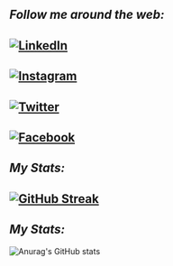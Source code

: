 <i>Follow me around the web:</i><br>
---
<a href="https://www.linkedin.com/in/sohal-singh-00968a246" target="_blank"><img src="https://img.shields.io/badge/LinkedIn-%230077B5.svg?&style=flat-square&logo=linkedin&logoColor=white" alt="LinkedIn"></a>
---
<a href="https://www.instagram.com/sohal.s.singh" target="_blank"><img src="https://img.shields.io/badge/Instagram-%23E4405F.svg?&style=flat-square&logo=instagram&logoColor=white" alt="Instagram"></a>
---
<a href="https://twitter.com/_sohal_singh_" target="_blank"><img src="https://img.shields.io/badge/Twitter-%231DA1F2.svg?&style=flat-square&logo=twitter&logoColor=white" alt="Twitter"></a>
---
<a href="https://facebook.com/profile.php?id=100069792408547" target="_blank"><img src="https://img.shields.io/badge/Facebook-%231DA1F2.svg?&style=flat-square&logo=facebook&logoColor=white" alt="Facebook"></a>
---
</div>

<i>My Stats:</i><br>
---
[![GitHub Streak](https://streak-stats.demolab.com/?user=sohalsingh&theme=dark)](https://git.io/streak-stats)
---
<i>My Stats:</i><br>
---
![Anurag's GitHub stats](https://github-readme-stats.vercel.app/api?username=anuraghazra&show_icons=true&theme=radical)
